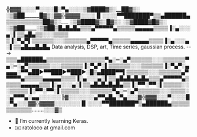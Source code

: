 ╬▓▓▓░░░░▀░░░░█░▀▄░░░_______░▒▓████▓▒░__██▓▒░_______      _____░▒▓██_______█▓▒░▓▓╬▓▓▓▓░░░░▐▌░░░░▀▀███████▀▒▒▄██████▄▒▒▒▒▒▒▒▒▒▒_██▓▒░________          __░▒▓████▓▒░_________█▓▒░  ░▒▓████▓___█▓▒░  ░▒▓██_________░▒▓██▒█▄█▄█▄▒▒▒▄▀▀▀▀▀▄▒▒▒▒▒▄▄▄▄▄▒▒▒▒▐░▄░░░▄░▌▒▒▄█▄▒▒░░░▒▒▒▒ ▒▐░▀▄▀▌▒▒▒▒▒▒░░░▒▒▒▒▒▒▄▀▀▀▀▀▄▒▒▒▒▒▄▄▄▄▄▒▒▒▒▐░▄░░░▄░▌▒▒▄█▄▄█▄█▄
Data analysis, DSP, art, 
Time series, gaussian process.
--->
▒▒▒▄██████▄▒▒▒▒▒▒▒▒▒▒▒▒▒▒▒▒▀▄░═░▄▀▒▒▒▒▒▒░░░▒▒▒▒▒▒▀▄░═░▄▀▒▒▒▒▒▒░░░▒▒▒▒▒▒▐░▀▄▀░▌▒▒▒▒▒▒░░░▒▒▒▒▒▒▐░▀▄▀░▄▄▄▄░▀▀▄██►▀▀███►▀███►░█▒▄████▀▀▌▒▒▒▒▒▒░░░▒▒▒▒▒▒▄▀▀▀▀▀▄▒▒▒▒▒▄▄▄▄▄▒▒▒▒▐░▄░░░▄░▌▒▒▄█▄█▄█▄█▄▒▒▒▄▀▀▀▀▀▄▒▒▒▒▒▄▄▄▄▄▒▒▒▐░▄░░░▄░▌▒▒▄█▄█▄█▄█▄▒▒▐░▀▀░▀▀░▌▒▒▒▒▒░░░▒▒▒▒▒▐░▀▀░▀▀░▌▒▒▒▒▒░░░▒▒▒▒▒▒▀▄░═░▄▀▒▒▒▒▒▒░░░▒▒▒▒░░▄▀▀▀▄░▄▄░░░░░░╠▓░░░░░░░▄▀▀▄█▄░▀▄░░░▓╬▓▓▓░░░▀░░░░█░▀▄░░░▓▓╬▓▓▓▓░░░░░░░▐▌░░░░▀▀███████▀▒▄██████▄▒▒▒▒▒▒▒▒▒▒▒▒........░░░▓▒

- 🌱 I’m currently learning Keras.
- ✉️ ratoloco at gmail.com
<!---
R4t0LoCo/R4t0LoCo is a ✨ special ✨ repository because its `README.md` (this file) appears on your GitHub profile.
You can click the Preview link to take a look at your changes.

▒▐░▀▀░▀▀░▌▒▒▒▒▒░░░▒▒▒▒▒▐░▀▀░▀▀░▌▒▒▒▒▒░░░▒▒▒▒▒▀▄░═░▄▀__██▓▒░________░▒▓██__██▓▒░____░▒▓██___██▓▒░_░▒▓██▒▒▒▒▒▒░░░▒▒▒▒▒▐░▄░░░▄░▌▒▒▄█▄█▄█▄█▄▒▒▐░▀▀░▀▀░▌░▄▄▄▄░▀▀▄██►▀███►░▀███►░█►▒▄████▀▀▒▒▒▒▒░░░▒▒░░▄▀▀▀▄░▄▄░░░░░░╠▓░░░░░▄▀▀▄█▄░▀▄░░░▓╬▓▓▓░░░░▀░░░░█░▀▄░░░▓▓╬▓▓▓▓░░░░░░░▐▌░░░░▀▀███████▀▒

